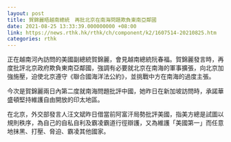 ```yaml
---
layout: post
title: 賀錦麗晤越南總統　再批北京在南海問題欺負東南亞鄰國
date: 2021-08-25 13:33:39.000000000 +08:00
link: https://news.rthk.hk/rthk/ch/component/k2/1607514-20210825.htm
categories: rthk
---
```


正在越南河內訪問的美國副總統賀錦麗，會見越南總統阮春福。賀錦麗發言時，再度批評北京政府欺負東南亞鄰國，強調有必要就北京在南海的軍事擴張，向北京加強施壓，迫使北京遵守《聯合國海洋法公約》，並挑戰中方在南海的過度主張。

今次是賀錦麗兩日內第二度就南海問題批評中國，她昨日在新加坡訪問時，承諾華盛頓堅持維護自由開放的印太地區。

在北京，外交部發言人汪文斌昨日借當前阿富汗局勢批評美國，指美方總是試圖以規則秩序，為自己的自私自利及霸凌霸道行徑辯護，又為維護「美國第一」而任意地抹黑、打壓、脅迫、霸凌其他國家。
